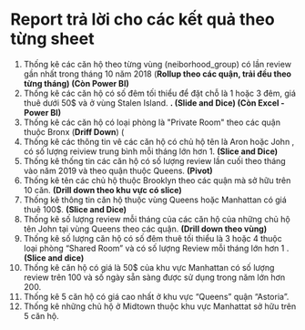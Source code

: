 <h1>Report trả lời cho các kết quả theo từng sheet </h1>

1. Thống kê các căn hộ theo từng vùng (neiborhood_group) có lần review gần nhất trong tháng 10 năm 2018 (**Rollup theo các quận, trải đều theo từng tháng) (Còn Power BI)**
2. Thống kê các căn hộ có số đêm tối thiểu để đặt chỗ là 1 hoặc 3 đêm, giá thuê dưới 50$ và ở vùng Stalen Island.
**. (Slide and Dice) (Còn Excel - Power BI)**
3. Thống kê các căn hộ có loại phòng là "Private Room" theo các quận thuộc Bronx (**Driff Down**) (
4. Thống kê các thông tin vê các căn hộ có chủ hộ tên là Aron hoặc John , có số lượng reiview trung bình mỗi tháng lớn hơn 1. **(Slice and Dice)**
5. Thống kê thống tin các căn hộ có số lượng review lần cuối theo tháng vào năm 2019 và theo quận thuộc Queens. **(Pivot)**
6. Thống kê tên các chủ hộ thuộc Brooklyn theo các quận mà sở hữu trên 10 căn.
**(Drill down theo khu vực có slice)**
7. Thống kê  thông tin căn hộ  thuộc vùng Queens hoặc Manhattan có giá thuê 100$. **(Slice and Dice)**
8. Thống kê số lượng review mỗi tháng của các căn hộ của những chủ hộ tên John
tại vùng Queens theo các quận. **(Drill down theo vùng)**
9. Thống kê số lượng căn hộ có số đêm thuê tối thiểu là 3 hoặc 4 thuộc loại phòng “Shared Room” và có số lượng Review mỗi tháng lớn hơn 1 .	**(Slice and dice)**
10. Thống kê căn hộ có giá là 50$ của khu vực Manhattan có số lượng review trên 100 và số ngày sẵn sàng được sử dụng trong năm lớn hơn 200.
11. Thống kê 5 căn hộ có giá cao nhất ở khu vực “Queens” quận “Astoria”.
12. Thống kê những chủ hộ ở Midtown thuộc khu vực Manhattat sở hữu trên 5 căn hộ.
